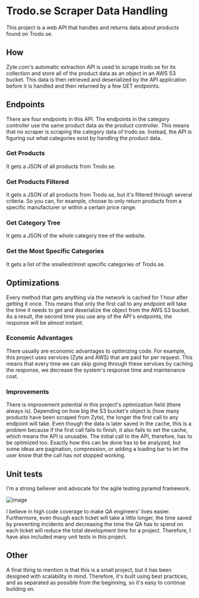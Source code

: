 # Trodo.se Scraper Data Handling
This project is a web API that handles and returns data about products found on Trodo.se.

## How
Zyte.com's automatic extraction API is used to scrape trodo.se for its collection and store all of the product data as an object in an AWS S3 bucket. This data is then retrieved and deserialized by the API application before it is handled and then returned by a few GET endpoints.

## Endpoints
There are four endpoints in this API. The endpoints in the category controller use the same product data as the product controller. This means that no scraper is scraping the category data of trodo.se. Instead, the API is figuring out what categories exist by handling the product data.

### Get Products
It gets a JSON of all products from Trodo.se.

### Get Products Filtered
It gets a JSON of all products from Trodo.se, but it's filtered through several criteria. So you can, for example, choose to only return products from a specific manufacturer or within a certain price range.

### Get Category Tree
It gets a JSON of the whole category tree of the website. 

### Get the Most Specific Categories
It gets a list of the smallest/most specific categories of Trodo.se.

## Optimizations
Every method that gets anything via the network is cached for 1 hour after getting it once. This means that only the first call to any endpoint will take the time it needs to get and deserialize the object from the AWS S3 bucket. As a result, the second time you use any of the API's endpoints, the response will be almost instant. 

### Economic Advantages
There usually are economic advantages to optimizing code. For example, this project uses services (Zyte and AWS) that are paid for per request. This means that every time we can skip going through these services by caching the response, we decrease the system's response time and maintenance cost.

### Improvements
There is improvement potential in this project's optimization field (there always is). Depending on how big the S3 bucket's object is (how many products have been scraped from Zyte), the longer the first call to any endpoint will take. Even though the data is later saved in the cache, this is a problem because if the first call fails to finish, it also fails to set the cache, which means the API is unusable. The initial call to the API, therefore, has to be optimized too. Exactly how this can be done has to be analyzed, but some ideas are pagination, compression, or adding a loading bar to let the user know that the call has not stopped working.

## Unit tests
I'm a strong believer and advocate for the agile testing pyramid framework.

![image](https://user-images.githubusercontent.com/56683094/226146177-678dcb74-e783-489b-bbdc-c6fa80648aac.png)

I believe in high code coverage to make QA engineers' lives easier. Furthermore, even though each ticket will take a little longer, the time saved by preventing incidents and decreasing the time the QA has to spend on each ticket will reduce the total development time for a project. Therefore, I have also included many unit tests in this project.

## Other
A final thing to mention is that this is a small project, but it has been designed with scalability in mind. Therefore, it's built using best practices, and as separated as possible from the beginning, so it's easy to continue building on.
